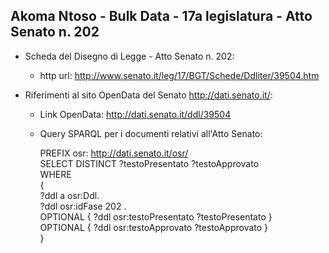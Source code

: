 ## Akoma Ntoso - Bulk Data - 17a legislatura - Atto Senato n. 202 ##

* Scheda del Disegno di Legge - Atto Senato n. 202:
	* http url: http://www.senato.it/leg/17/BGT/Schede/Ddliter/39504.htm

* Riferimenti al sito OpenData del Senato http://dati.senato.it/:
	* Link OpenData: http://dati.senato.it/ddl/39504
	* Query SPARQL per i documenti relativi all'Atto Senato:

        PREFIX osr: <http://dati.senato.it/osr/>  
		SELECT DISTINCT ?testoPresentato ?testoApprovato  
		WHERE  
		{  
		    ?ddl a osr:Ddl.  
		    ?ddl osr:idFase 202 .  
		    OPTIONAL { ?ddl osr:testoPresentato ?testoPresentato }  
		    OPTIONAL { ?ddl osr:testoApprovato ?testoApprovato }  
		}
		